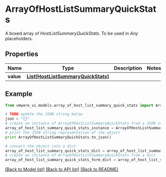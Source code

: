 # ArrayOfHostListSummaryQuickStats

A boxed array of *HostListSummaryQuickStats*. To be used in *Any* placeholders. 

## Properties
Name | Type | Description | Notes
------------ | ------------- | ------------- | -------------
**value** | [**List[HostListSummaryQuickStats]**](HostListSummaryQuickStats.md) |  | 

## Example

```python
from vmware_vi.models.array_of_host_list_summary_quick_stats import ArrayOfHostListSummaryQuickStats

# TODO update the JSON string below
json = "{}"
# create an instance of ArrayOfHostListSummaryQuickStats from a JSON string
array_of_host_list_summary_quick_stats_instance = ArrayOfHostListSummaryQuickStats.from_json(json)
# print the JSON string representation of the object
print ArrayOfHostListSummaryQuickStats.to_json()

# convert the object into a dict
array_of_host_list_summary_quick_stats_dict = array_of_host_list_summary_quick_stats_instance.to_dict()
# create an instance of ArrayOfHostListSummaryQuickStats from a dict
array_of_host_list_summary_quick_stats_form_dict = array_of_host_list_summary_quick_stats.from_dict(array_of_host_list_summary_quick_stats_dict)
```
[[Back to Model list]](../README.md#documentation-for-models) [[Back to API list]](../README.md#documentation-for-api-endpoints) [[Back to README]](../README.md)


